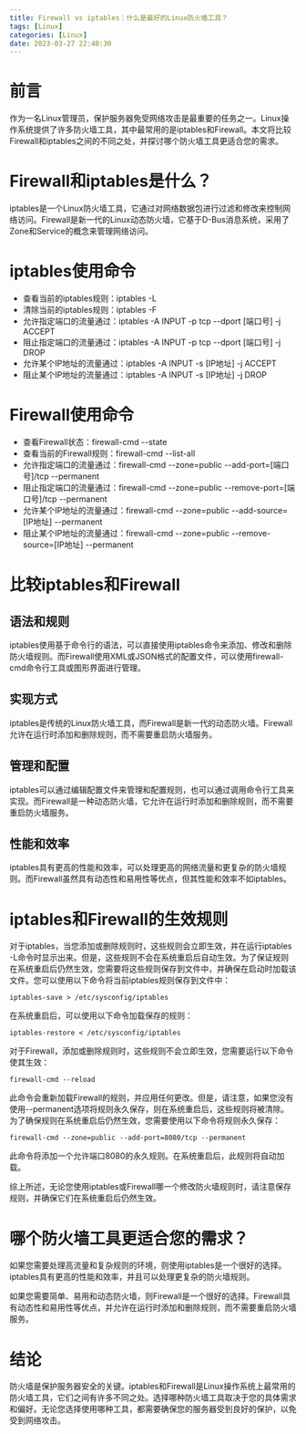 ```yaml
---
title: Firewall vs iptables：什么是最好的Linux防火墙工具？
tags: [Linux]
categories: [Linux]
date: 2023-03-27 22:40:30
---
```


# 前言

作为一名Linux管理员，保护服务器免受网络攻击是最重要的任务之一。Linux操作系统提供了许多防火墙工具，其中最常用的是iptables和Firewall。本文将比较Firewall和iptables之间的不同之处，并探讨哪个防火墙工具更适合您的需求。

# Firewall和iptables是什么？

iptables是一个Linux防火墙工具，它通过对网络数据包进行过滤和修改来控制网络访问。Firewall是新一代的Linux动态防火墙，它基于D-Bus消息系统，采用了Zone和Service的概念来管理网络访问。

# iptables使用命令

- 查看当前的iptables规则：iptables -L
- 清除当前的iptables规则：iptables -F
- 允许指定端口的流量通过：iptables -A INPUT -p tcp --dport [端口号] -j ACCEPT
- 阻止指定端口的流量通过：iptables -A INPUT -p tcp --dport [端口号] -j DROP
- 允许某个IP地址的流量通过：iptables -A INPUT -s [IP地址] -j ACCEPT
- 阻止某个IP地址的流量通过：iptables -A INPUT -s [IP地址] -j DROP

# Firewall使用命令

- 查看Firewall状态：firewall-cmd --state
- 查看当前的Firewall规则：firewall-cmd --list-all
- 允许指定端口的流量通过：firewall-cmd --zone=public --add-port=[端口号]/tcp --permanent
- 阻止指定端口的流量通过：firewall-cmd --zone=public --remove-port=[端口号]/tcp --permanent
- 允许某个IP地址的流量通过：firewall-cmd --zone=public --add-source=[IP地址] --permanent
- 阻止某个IP地址的流量通过：firewall-cmd --zone=public --remove-source=[IP地址] --permanent

# 比较iptables和Firewall

## 语法和规则

iptables使用基于命令行的语法，可以直接使用iptables命令来添加、修改和删除防火墙规则。而Firewall使用XML或JSON格式的配置文件，可以使用firewall-cmd命令行工具或图形界面进行管理。

## 实现方式

iptables是传统的Linux防火墙工具，而Firewall是新一代的动态防火墙。Firewall允许在运行时添加和删除规则，而不需要重启防火墙服务。

## 管理和配置

iptables可以通过编辑配置文件来管理和配置规则，也可以通过调用命令行工具来实现。而Firewall是一种动态防火墙，它允许在运行时添加和删除规则，而不需要重启防火墙服务。

## 性能和效率

iptables具有更高的性能和效率，可以处理更高的网络流量和更复杂的防火墙规则。而Firewall虽然具有动态性和易用性等优点，但其性能和效率不如iptables。

# iptables和Firewall的生效规则

对于iptables，当您添加或删除规则时，这些规则会立即生效，并在运行iptables -L命令时显示出来。但是，这些规则不会在系统重启后自动生效。为了保证规则在系统重启后仍然生效，您需要将这些规则保存到文件中，并确保在启动时加载该文件。您可以使用以下命令将当前iptables规则保存到文件中：

```shell
iptables-save > /etc/sysconfig/iptables
```

在系统重启后，可以使用以下命令加载保存的规则：

```shell
iptables-restore < /etc/sysconfig/iptables
```

对于Firewall，添加或删除规则时，这些规则不会立即生效，您需要运行以下命令使其生效：

```shell
firewall-cmd --reload
```

此命令会重新加载Firewall的规则，并应用任何更改。但是，请注意，如果您没有使用--permanent选项将规则永久保存，则在系统重启后，这些规则将被清除。为了确保规则在系统重启后仍然生效，您需要使用以下命令将规则永久保存：

```shell
firewall-cmd --zone=public --add-port=8080/tcp --permanent
```

此命令将添加一个允许端口8080的永久规则。在系统重启后，此规则将自动加载。

综上所述，无论您使用iptables或Firewall哪一个修改防火墙规则时，请注意保存规则，并确保它们在系统重启后仍然生效。

# 哪个防火墙工具更适合您的需求？

如果您需要处理高流量和复杂规则的环境，则使用iptables是一个很好的选择。iptables具有更高的性能和效率，并且可以处理更复杂的防火墙规则。

如果您需要简单、易用和动态防火墙，则Firewall是一个很好的选择。Firewall具有动态性和易用性等优点，并允许在运行时添加和删除规则，而不需要重启防火墙服务。

# 结论

防火墙是保护服务器安全的关键。iptables和Firewall是Linux操作系统上最常用的防火墙工具，它们之间有许多不同之处。选择哪种防火墙工具取决于您的具体需求和偏好。无论您选择使用哪种工具，都需要确保您的服务器受到良好的保护，以免受到网络攻击。
